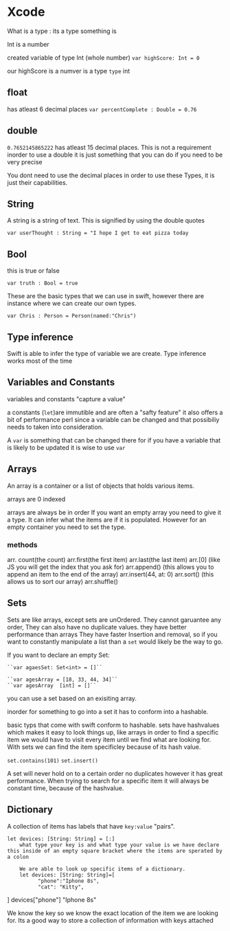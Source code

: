 # Xcode

What is a type : its a type something is

Int is a number

created variable of type Int (whole number)
``var highScore: Int = 0``

our highScore is a numver is a type ``type`` int

## float

has atleast 6 decimal places
`` var percentComplete : Double = 0.76 ``

## double

``0.7652145865222``
has atleast 15 decimal places. This is not a requirement inorder to use a double it is just something that you can do if you need to be very precise

You dont need to use the decimal places in order to use these Types, it is just their capabilities.

## String

A string is a string of text. This is signified by using the double quotes

``var userThought : String = "I hope I get to eat pizza today``

## Bool

this is true or false

``var truth : Bool = true``

These are the basic types that we can use in swift, however there are instance where we can create our own types.

``var Chris : Person = Person(named:"Chris")``

## Type inference

Swift is able to infer the type of variable we are create. Type inference works most of the time

## Variables and Constants

variables and constants "capture a value"

a constants (``let``)are immutible and are often a "safty feature" it also offers a bit of performance perl since a variable can be changed and that possibiliy needs to taken into consideration.

A ``var`` is something that can be changed there for if you have a variable that is likely to be updated it is wise to use ``var``

## Arrays

An array is a container or a list of objects that holds various items.

arrays are 0 indexed

arrays are always be in order If you want an empty array you need to give it a type. It can infer what the items are if it is populated. However for an empty container you need to set the type.

### methods

 arr. count(the count)
 arr.first(the first item)
 arr.last(the last item)
 arr.[0] (like JS you will get the index that you ask for)
 arr.append() (this allows you to append an item to the end of the array)
 arr.insert(44, at: 0)
 arr.sort() (this allows us to sort our array)
 arr.shuffle()

## Sets

 Sets are like arrays, except sets are unOrdered. They cannot garuantee any order, They can also have no duplicate values.
 they have better performance than arrays They have faster Insertion and removal, so if you want to constantly manipulate a list than a `set` would likely be the way to go.

If you want to declare an empty Set:

    ``var agaesSet: Set<int> = []`` 

    ``var agesArray = [18, 33, 44, 34]``
    ``var agesArray  [int] = []``

you can use a set based on an exisiting array.

inorder for something to go into a set it has to conform into a hashable.

<!-- what is hashable -->

basic typs that come with swift conform to hashable.
sets have hashvalues which makes it easy to look things up, like arrays in order to find a specific item we would have to visit every item until we find what are looking for. With sets we can find the item specificley because of its hash value.

``set.contains(101)``
``set.insert()``

A set will never hold on to a certain order
no duplicates
however it has great performance. When trying to search for a specific item it will always be constant time, because of the hashvalue.

## Dictionary

A collection of items has labels that have ``key:value`` "pairs".

    let devices: [String: String] = [:]
        what type your key is and what type your value is we have declare this inside of an empty square bracket where the items are sperated by a colon

        We are able to look up specific items of a dictionary.
        let devices: [String: String]=[
              "phone":"Iphone 8s",
              "cat": "Kitty",
] 
              devices["phone"]  "Iphone 8s"

We know the key so we know the exact location of the item we are looking for. Its a good way to store a collection of information with keys attached

